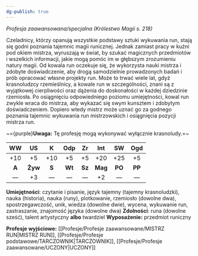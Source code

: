 ```yaml
---
dg-publish: true
---
```

*Profesja zaawansowana/specjalna (Królestwo Magii s. 218)*

Czeladnicy, którzy opanują wszystkie podstawy sztuki wykuwania run, stają się godni poznania tajemnic magii runicznej. Jednak zamiast pracy w kuźni pod okiem mistrza, wyruszają w świat, by szukać magicznych przedmiotów i wszelkich informacji, jakie mogą pomóc im w głębszym zrozumieniu natury magii. Od kowala run oczekuje się, że wykorzysta nauki mistrza i zdobyte doświadczenie, aby drogą samodzielnie prowadzonych badań i prób opracować własne projekty run. Może to trwać wiele lat, gdyż krasnoludzcy rzemieślnicy, a kowale run w szczególności, znani są z wyjątkowej cierpliwości oraz dążenia do doskonałości w każdej dziedzinie rzemiosła. Po osiągnięciu odpowiedniego poziomu umiejętności, kowal run zwykle wraca do mistrza, aby wykazać się swym kunsztem i zdobytym doświadczeniem. Dopiero wtedy mistrz może uznać go za godnego poznania tajemnic wykuwania run mistrzowskich i osiągnięcia pozycji mistrza run.

~={purple}**Uwaga:** Tę profesję mogą wykonywać wyłącznie krasnoludy.=~

|  WW   |   US    |   K   |  Odp   |   Zr   |   Int   |   SW   |  Ogd   |
|:-----:|:-------:|:-----:|:------:|:------:|:-------:|:------:|:------:|
|  +10  |   +5    |  +10  |   +5   |   +5   |   +20   |  +25   |   +5   |
| **A** | **Żyw** | **S** | **Wt** | **Sz** | **Mag** | **PO** | **PP** |
|   —   |   +3    |   —   |   —    |   —    |   +2    |   —    |   —    |

**Umiejętności**: czytanie i pisanie, język tajemny (tajemny krasnoludzki), nauka (historia), nauka (runy), plotkowanie, rzemiosło (dowolne dwa), spostrzegawczość, unik, wiedza (dowolne dwie), wycena, wykuwanie run, zastraszanie, znajomość języka (dowolne dwa)
**Zdolności**: runa (dowolne sześć), talent artystyczny **albo** twardziel
**Wyposażenie:** przedmiot runiczny

**Profesje wyjściowe:** [[Profesje/Profesje zaawansowane/MISTRZ RUN\|MISTRZ RUN]], [[Profesje/Profesje podstawowe/TARCZOWNIK\|TARCZOWNIK]], [[Profesje/Profesje zaawansowane/UCZONY\|UCZONY]]